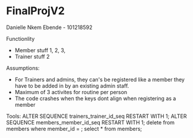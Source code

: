 # FinalProjV2
Danielle Nkem Ebende - 101218592

Functionlity
- Member stuff 1, 2, 3,
- Trainer stuff 2


Assumptions:
- For Trainers and admins, they can's be registered like a member they have to be added in by an existing admin staff.
- Maximum of 3 activites for routine per person
- The code crashes when the keys dont align when registering as a member

Tools:
    ALTER SEQUENCE trainers_trainer_id_seq RESTART WITH 1;
    ALTER SEQUENCE members_member_id_seq RESTART WITH 1;
    delete from members where member_id = ;
    select * from members;
